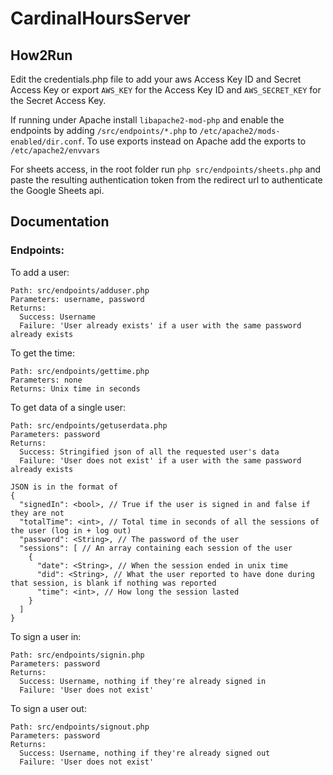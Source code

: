 # CardinalHoursServer

## How2Run

Edit the credentials.php file to add your aws Access Key ID and Secret Access Key or export `AWS_KEY` for the Access Key ID and `AWS_SECRET_KEY` for the Secret Access Key.

If running under Apache install `libapache2-mod-php` and enable the endpoints by adding `/src/endpoints/*.php` to `/etc/apache2/mods-enabled/dir.conf`.
To use exports instead on Apache add the exports to `/etc/apache2/envvars`

For sheets access, in the root folder run `php src/endpoints/sheets.php` and paste the resulting authentication token from the redirect url to authenticate the Google Sheets api.

## Documentation


### Endpoints:

To add a user:
```
Path: src/endpoints/adduser.php
Parameters: username, password
Returns: 
  Success: Username
  Failure: 'User already exists' if a user with the same password already exists
```

To get the time:
```
Path: src/endpoints/gettime.php
Parameters: none
Returns: Unix time in seconds
```

To get data of a single user:
```
Path: src/endpoints/getuserdata.php
Parameters: password
Returns: 
  Success: Stringified json of all the requested user's data
  Failure: 'User does not exist' if a user with the same password already exists
  
JSON is in the format of
{
  "signedIn": <bool>, // True if the user is signed in and false if they are not
  "totalTime": <int>, // Total time in seconds of all the sessions of the user (log in + log out)
  "password": <String>, // The password of the user
  "sessions": [ // An array containing each session of the user
    {
      "date": <String>, // When the session ended in unix time
      "did": <String>, // What the user reported to have done during that session, is blank if nothing was reported
      "time": <int>, // How long the session lasted
    }
  ]
}
```

To sign a user in:
```
Path: src/endpoints/signin.php
Parameters: password
Returns: 
  Success: Username, nothing if they're already signed in
  Failure: 'User does not exist'
```

To sign a user out:
```
Path: src/endpoints/signout.php
Parameters: password
Returns: 
  Success: Username, nothing if they're already signed out
  Failure: 'User does not exist'
```
